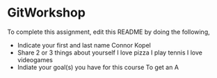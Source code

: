 # GitWorkshop

To complete this assignment, edit this README by doing the following, 

- Indicate your first and last name
Connor Kopel
- Share 2 or 3 things about yourself
I love pizza
I play tennis
I love videogames
- Indiate your goal(s) you have for this course
To get an A
